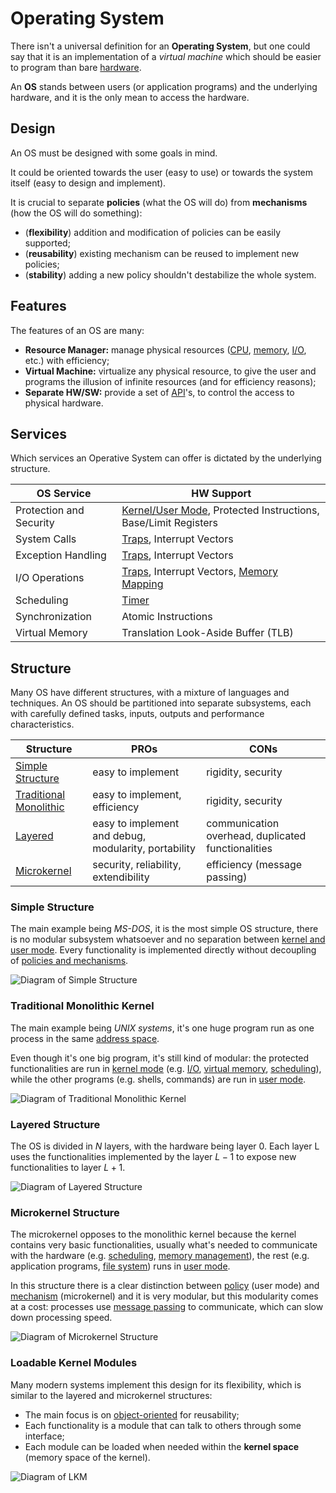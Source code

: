 # Operating System

There isn't a universal definition for an **Operating System**, but one could say that it is an implementation of a *virtual machine* which should be easier to program than bare [hardware](Systems%20and%20Networking/Unit%201/High-Level%20Computer%20Architecture.md).

An **OS** stands between users (or application programs) and the underlying hardware, and it is the only mean to access the hardware.

## Design

An OS must be designed with some goals in mind.

It could be oriented towards the user (easy to use) or towards the system itself (easy to design and implement).

It is crucial to separate **policies** (what the OS will do) from **mechanisms** (how the OS will do something):
- (**flexibility**) addition and modification of policies can be easily supported;
- (**reusability**) existing mechanism can be reused to implement new policies;
- (**stability**) adding a new policy shouldn't destabilize the whole system.

## Features

The features of an OS are many:
- **Resource Manager:** manage physical resources ([CPU](/Systems%20and%20Networking/Unit%201/Architecture/CPU.md), [memory](/Systems%20and%20Networking/Unit%201/Architecture/Memory.md), [I/O](/Systems%20and%20Networking/Unit%201/Architecture/IO%20Devices.md), etc.) with efficiency;
- **Virtual Machine:** virtualize any physical resource, to give the user and programs the illusion of infinite resources (and for efficiency reasons);
- **Separate HW/SW:** provide a set of [API](?TK)'s, to control the access to physical hardware.

## Services

Which services an Operative System can offer is dictated by the underlying structure.

| **OS Service**          | **HW Support**                                                                                                                                                                                                  |
| ----------------------- | --------------------------------------------------------------------------------------------------------------------------------------------------------------------------------------------------------------- |
| Protection and Security | [Kernel/User Mode](/Systems%20and%20Networking/Unit%201/Operating%20System/Protection%20and%20Security.md#Kernel-User%20Mode), Protected Instructions, Base/Limit Registers                                     |
| System Calls            | [Traps](/Systems%20and%20Networking/Unit%201/Operating%20System/Trap.md), Interrupt Vectors                                                                                                                     |
| Exception Handling      | [Traps](/Systems%20and%20Networking/Unit%201/Operating%20System/Trap.md), Interrupt Vectors                                                                                                                     |
| I/O Operations          | [Traps](/Systems%20and%20Networking/Unit%201/Operating%20System/Trap.md), Interrupt Vectors, [Memory Mapping](/Systems%20and%20Networking/Unit%201/Architecture/IO%20Devices.md#Communicating%20with%20Devices) |
| Scheduling              | [Timer](/Systems%20and%20Networking/Unit%201/Architecture/Timer.md)                                                                                                                                             |
| Synchronization         | Atomic Instructions                                                                                                                                                                                             |
| Virtual Memory          | Translation Look-Aside Buffer (TLB)                                                                                                                                                                             |

## Structure

Many OS have different structures, with a mixture of languages and techniques. An OS should be partitioned into separate subsystems, each with carefully defined tasks, inputs, outputs and performance characteristics.

| **Structure**                                                | **PROs**                                             | **CONs**                                           |
| ------------------------------------------------------------ | ---------------------------------------------------- | -------------------------------------------------- |
| [Simple Structure](#Simple%20Structure)                      | easy to implement                                    | rigidity, security                                 |
| [Traditional Monolithic](#Traditional%20Monolithic%20Kernel) | easy to implement, efficiency                        | rigidity, security                                 |
| [Layered](#Layered%20Structure)                              | easy to implement and debug, modularity, portability | communication overhead, duplicated functionalities |
| [Microkernel](#Microkernel%20Structure)                      | security, reliability, extendibility                 | efficiency (message passing)                       |

### Simple Structure

The main example being *MS-DOS*, it is the most simple OS structure, there is no modular subsystem whatsoever and no separation between [kernel and user mode](/Systems%20and%20Networking/Unit%201/Operating%20System/Protection%20and%20Security.md#Kernel-User%20Mode). Every functionality is implemented directly without decoupling of [policies and mechanisms](#Design).

![Diagram of Simple Structure](?TK)

### Traditional Monolithic Kernel

The main example being *UNIX systems*, it's one huge program run as one process in the same [address space](/Systems%20and%20Networking/Unit%201/Architecture/Virtual%20Memory.md#Virtual%20Memory).

Even though it's one big program, it's still kind of modular: the protected functionalities are run in [kernel mode](/Systems%20and%20Networking/Unit%201/Operating%20System/Protection%20and%20Security.md#Kernel-User%20Mode) (e.g. [I/O](/Systems%20and%20Networking/Unit%201/Architecture/IO%20Devices.md), [virtual memory](/Systems%20and%20Networking/Unit%201/Architecture/Virtual%20Memory.md), [scheduling](?TK)), while the other programs (e.g. shells, commands) are run in [user mode](/Systems%20and%20Networking/Unit%201/Operating%20System/Protection%20and%20Security.md#Kernel-User%20Mode).

![Diagram of Traditional Monolithic Kernel](?TK)

### Layered Structure

The OS is divided in $N$ layers, with the hardware being layer 0. Each layer L uses the functionalities implemented by the layer $L-1$ to expose new functionalities to layer $L+1$.

![Diagram of Layered Structure](?TK)

### Microkernel Structure

The microkernel opposes to the monolithic kernel because the kernel contains very basic functionalities, usually what's needed to communicate with the hardware (e.g. [scheduling](?TK), [memory management](/Systems%20and%20Networking/Unit%201/Architecture/Memory.md)), the rest (e.g. application programs, [file system](?TK)) runs in [user mode](/Systems%20and%20Networking/Unit%201/Operating%20System/Protection%20and%20Security.md#Kernel-User%20Mode).

In this structure there is a clear distinction between [policy](#Design) (user mode) and [mechanism](#Design) (microkernel) and it is very modular, but this modularity comes at a cost: processes use [message passing](Systems%20and%20Networking/Unit%201/Operating%20System/System%20Calls.md#Message%20Passing) to communicate, which can slow down processing speed.

![Diagram of Microkernel Structure](?TK)

### Loadable Kernel Modules

Many modern systems implement this design for its flexibility, which is similar to the layered and microkernel structures:
- The main focus is on [object-oriented](?TK) for reusability;
- Each functionality is a module that can talk to others through some interface;
- Each module can be loaded when needed within the **kernel space** (memory space of the kernel).

![Diagram of LKM](?TK)
